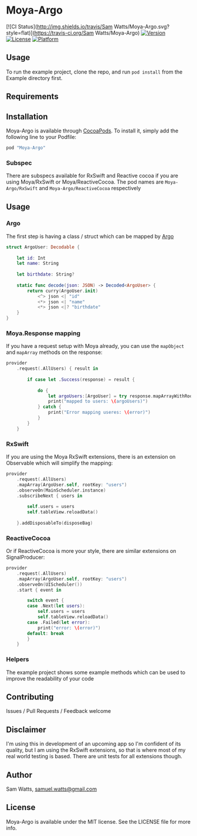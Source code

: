 # Moya-Argo

[![CI Status](http://img.shields.io/travis/Sam Watts/Moya-Argo.svg?style=flat)](https://travis-ci.org/Sam Watts/Moya-Argo)
[![Version](https://img.shields.io/cocoapods/v/Moya-Argo.svg?style=flat)](http://cocoapods.org/pods/Moya-Argo)
[![License](https://img.shields.io/cocoapods/l/Moya-Argo.svg?style=flat)](http://cocoapods.org/pods/Moya-Argo)
[![Platform](https://img.shields.io/cocoapods/p/Moya-Argo.svg?style=flat)](http://cocoapods.org/pods/Moya-Argo)

## Usage

To run the example project, clone the repo, and run `pod install` from the Example directory first.

## Requirements

## Installation

Moya-Argo is available through [CocoaPods](http://cocoapods.org). To install
it, simply add the following line to your Podfile:

```ruby
pod "Moya-Argo"
```

### Subspec

There are subspecs available for RxSwift and Reactive cocoa if you are using Moya/RxSwift or Moya/ReactiveCocoa. The pod names are `Moya-Argo/RxSwift` and `Moya-Argo/ReactiveCocoa` respectively

## Usage

### Argo
The first step is having a class / struct which can be mapped by [Argo](https://github.com/thoughtbot/Argo)

```swift
struct ArgoUser: Decodable {
    
    let id: Int
    let name: String
    
    let birthdate: String?
    
    static func decode(json: JSON) -> Decoded<ArgoUser> {
        return curry(ArgoUser.init)
            <^> json <| "id"
            <*> json <| "name"
            <*> json <|? "birthdate"
    }
}
```

### Moya.Response mapping
If you have a request setup with Moya already, you can use the `mapObject` and `mapArray` methods on the response:

```swift
provider
    .request(.AllUsers) { result in
            
        if case let .Success(response) = result {
        
            do {
                let argoUsers:[ArgoUser] = try response.mapArrayWithRootKey("users")
                print("mapped to users: \(argoUsers)")
            } catch {
                print("Error mapping useres: \(error)")
            }
        }
    }
```

### RxSwift
If you are using the Moya RxSwift extensions, there is an extension on Observable which will simplify the mapping:
```swift
provider
    .request(.AllUsers)
    .mapArray(ArgoUser.self, rootKey: "users")
    .observeOn(MainScheduler.instance)
    .subscribeNext { users in
            
        self.users = users
        self.tableView.reloadData()
            
    }.addDisposableTo(disposeBag)
```

### ReactiveCocoa
Or if ReactiveCocoa is more your style, there are similar extensions on SignalProducer:
```swift
provider
    .request(.AllUsers)
    .mapArray(ArgoUser.self, rootKey: "users")
    .observeOn(UIScheduler())
    .start { event in

        switch event {
        case .Next(let users):
            self.users = users
            self.tableView.reloadData()
        case .Failed(let error):
            print("error: \(error)")
        default: break
        }
    }
```

### Helpers
The example project shows some example methods which can be used to improve the readability of your code

## Contributing 
Issues / Pull Requests / Feedback welcome 

## Disclaimer
I'm using this in development of an upcoming app so I'm confident of its quality, but I am using the RxSwift extensions, so that is where most of my real world testing is based. There are unit tests for all extensions though. 


## Author

Sam Watts, samuel.watts@gmail.com

## License

Moya-Argo is available under the MIT license. See the LICENSE file for more info.
